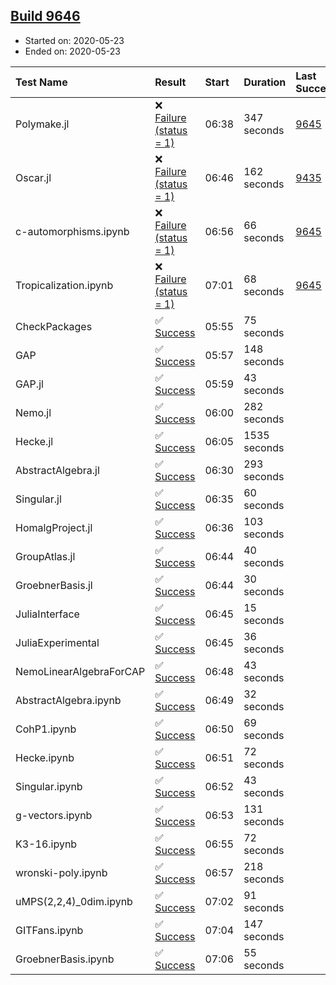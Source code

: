 ## [Build 9646](https://oscarci.mathematik.uni-kl.de/job/oscar/9646/)

* Started on: 2020-05-23
* Ended on: 2020-05-23

| Test Name    | Result | Start | Duration | Last Success | First Failure |
|:-------------|:-------|:------|:---------|:-------------|:--------------|
| Polymake.jl | ❌ [Failure (status = 1)](https://oscarci.mathematik.uni-kl.de/job/oscar/9646/artifact/logs/build-9646/Polymake.jl.log) | 06:38 | 347 seconds | [9645](https://oscarci.mathematik.uni-kl.de/job/oscar/9645/) | [9646](https://oscarci.mathematik.uni-kl.de/job/oscar/9646/) |
| Oscar.jl | ❌ [Failure (status = 1)](https://oscarci.mathematik.uni-kl.de/job/oscar/9646/artifact/logs/build-9646/Oscar.jl.log) | 06:46 | 162 seconds | [9435](https://oscarci.mathematik.uni-kl.de/job/oscar/9435/) | [9436](https://oscarci.mathematik.uni-kl.de/job/oscar/9436/) |
| c-automorphisms.ipynb | ❌ [Failure (status = 1)](https://oscarci.mathematik.uni-kl.de/job/oscar/9646/artifact/logs/build-9646/c-automorphisms.ipynb.log) | 06:56 | 66 seconds | [9645](https://oscarci.mathematik.uni-kl.de/job/oscar/9645/) | [9646](https://oscarci.mathematik.uni-kl.de/job/oscar/9646/) |
| Tropicalization.ipynb | ❌ [Failure (status = 1)](https://oscarci.mathematik.uni-kl.de/job/oscar/9646/artifact/logs/build-9646/Tropicalization.ipynb.log) | 07:01 | 68 seconds | [9645](https://oscarci.mathematik.uni-kl.de/job/oscar/9645/) | [9646](https://oscarci.mathematik.uni-kl.de/job/oscar/9646/) |
| CheckPackages | ✅ [Success](https://oscarci.mathematik.uni-kl.de/job/oscar/9646/artifact/logs/build-9646/CheckPackages.log) | 05:55 | 75 seconds |  |  |
| GAP | ✅ [Success](https://oscarci.mathematik.uni-kl.de/job/oscar/9646/artifact/logs/build-9646/GAP.log) | 05:57 | 148 seconds |  |  |
| GAP.jl | ✅ [Success](https://oscarci.mathematik.uni-kl.de/job/oscar/9646/artifact/logs/build-9646/GAP.jl.log) | 05:59 | 43 seconds |  |  |
| Nemo.jl | ✅ [Success](https://oscarci.mathematik.uni-kl.de/job/oscar/9646/artifact/logs/build-9646/Nemo.jl.log) | 06:00 | 282 seconds |  |  |
| Hecke.jl | ✅ [Success](https://oscarci.mathematik.uni-kl.de/job/oscar/9646/artifact/logs/build-9646/Hecke.jl.log) | 06:05 | 1535 seconds |  |  |
| AbstractAlgebra.jl | ✅ [Success](https://oscarci.mathematik.uni-kl.de/job/oscar/9646/artifact/logs/build-9646/AbstractAlgebra.jl.log) | 06:30 | 293 seconds |  |  |
| Singular.jl | ✅ [Success](https://oscarci.mathematik.uni-kl.de/job/oscar/9646/artifact/logs/build-9646/Singular.jl.log) | 06:35 | 60 seconds |  |  |
| HomalgProject.jl | ✅ [Success](https://oscarci.mathematik.uni-kl.de/job/oscar/9646/artifact/logs/build-9646/HomalgProject.jl.log) | 06:36 | 103 seconds |  |  |
| GroupAtlas.jl | ✅ [Success](https://oscarci.mathematik.uni-kl.de/job/oscar/9646/artifact/logs/build-9646/GroupAtlas.jl.log) | 06:44 | 40 seconds |  |  |
| GroebnerBasis.jl | ✅ [Success](https://oscarci.mathematik.uni-kl.de/job/oscar/9646/artifact/logs/build-9646/GroebnerBasis.jl.log) | 06:44 | 30 seconds |  |  |
| JuliaInterface | ✅ [Success](https://oscarci.mathematik.uni-kl.de/job/oscar/9646/artifact/logs/build-9646/JuliaInterface.log) | 06:45 | 15 seconds |  |  |
| JuliaExperimental | ✅ [Success](https://oscarci.mathematik.uni-kl.de/job/oscar/9646/artifact/logs/build-9646/JuliaExperimental.log) | 06:45 | 36 seconds |  |  |
| NemoLinearAlgebraForCAP | ✅ [Success](https://oscarci.mathematik.uni-kl.de/job/oscar/9646/artifact/logs/build-9646/NemoLinearAlgebraForCAP.log) | 06:48 | 43 seconds |  |  |
| AbstractAlgebra.ipynb | ✅ [Success](https://oscarci.mathematik.uni-kl.de/job/oscar/9646/artifact/logs/build-9646/AbstractAlgebra.ipynb.log) | 06:49 | 32 seconds |  |  |
| CohP1.ipynb | ✅ [Success](https://oscarci.mathematik.uni-kl.de/job/oscar/9646/artifact/logs/build-9646/CohP1.ipynb.log) | 06:50 | 69 seconds |  |  |
| Hecke.ipynb | ✅ [Success](https://oscarci.mathematik.uni-kl.de/job/oscar/9646/artifact/logs/build-9646/Hecke.ipynb.log) | 06:51 | 72 seconds |  |  |
| Singular.ipynb | ✅ [Success](https://oscarci.mathematik.uni-kl.de/job/oscar/9646/artifact/logs/build-9646/Singular.ipynb.log) | 06:52 | 43 seconds |  |  |
| g-vectors.ipynb | ✅ [Success](https://oscarci.mathematik.uni-kl.de/job/oscar/9646/artifact/logs/build-9646/g-vectors.ipynb.log) | 06:53 | 131 seconds |  |  |
| K3-16.ipynb | ✅ [Success](https://oscarci.mathematik.uni-kl.de/job/oscar/9646/artifact/logs/build-9646/K3-16.ipynb.log) | 06:55 | 72 seconds |  |  |
| wronski-poly.ipynb | ✅ [Success](https://oscarci.mathematik.uni-kl.de/job/oscar/9646/artifact/logs/build-9646/wronski-poly.ipynb.log) | 06:57 | 218 seconds |  |  |
| uMPS(2,2,4)_0dim.ipynb | ✅ [Success](https://oscarci.mathematik.uni-kl.de/job/oscar/9646/artifact/logs/build-9646/uMPS-2-2-4-_0dim.ipynb.log) | 07:02 | 91 seconds |  |  |
| GITFans.ipynb | ✅ [Success](https://oscarci.mathematik.uni-kl.de/job/oscar/9646/artifact/logs/build-9646/GITFans.ipynb.log) | 07:04 | 147 seconds |  |  |
| GroebnerBasis.ipynb | ✅ [Success](https://oscarci.mathematik.uni-kl.de/job/oscar/9646/artifact/logs/build-9646/GroebnerBasis.ipynb.log) | 07:06 | 55 seconds |  |  |
